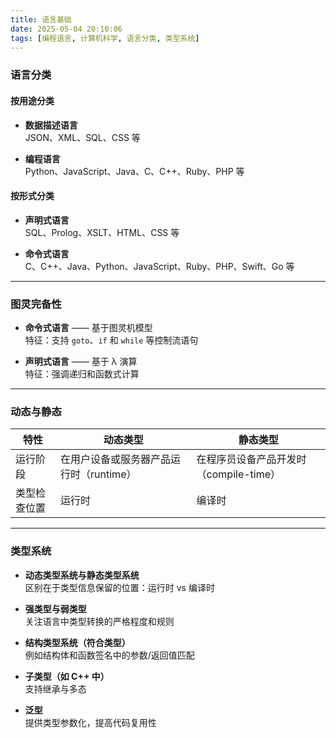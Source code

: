 ```yaml
---
title: 语言基础
date: 2025-05-04 20:10:06
tags: [编程语言, 计算机科学, 语言分类, 类型系统]
---
```

<!-- more -->
### 语言分类

#### 按用途分类

- **数据描述语言**  
  JSON、XML、SQL、CSS 等

- **编程语言**  
  Python、JavaScript、Java、C、C++、Ruby、PHP 等

#### 按形式分类

- **声明式语言**  
  SQL、Prolog、XSLT、HTML、CSS 等

- **命令式语言**  
  C、C++、Java、Python、JavaScript、Ruby、PHP、Swift、Go 等

---

### 图灵完备性

- **命令式语言** —— 基于图灵机模型  
  特征：支持 `goto`、`if` 和 `while` 等控制流语句

- **声明式语言** —— 基于 λ 演算  
  特征：强调递归和函数式计算

---

### 动态与静态

| 特性       | 动态类型                           | 静态类型                        |
|------------|----------------------------------|--------------------------------|
| 运行阶段   | 在用户设备或服务器产品运行时（runtime） | 在程序员设备产品开发时（compile-time） |
| 类型检查位置 | 运行时                            | 编译时                         |

---

### 类型系统

- **动态类型系统与静态类型系统**  
  区别在于类型信息保留的位置：运行时 vs 编译时

- **强类型与弱类型**  
  关注语言中类型转换的严格程度和规则

- **结构类型系统（符合类型）**  
  例如结构体和函数签名中的参数/返回值匹配

- **子类型（如 C++ 中）**  
  支持继承与多态

- **泛型**  
  提供类型参数化，提高代码复用性

